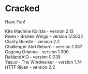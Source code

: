 # Cracked
Have Fun!

Kite Machine Kalista - version 2.13  
Riven - Broken Wings - version 515002  
Clarity Bundle - version 2.2  
Challenger Ahri Reborn - version 1.337  
Gagong Orianna - version 1.090  
DeklandAIO - version 0.039  
Yasuo - The Windwalker - version 1.74  
HTTF Riven - version 2.2